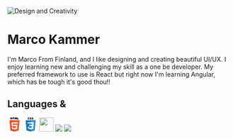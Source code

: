 ![Design and Creativity](https://github.com/kammers/kammers/blob/main/dumb.png?raw=true)

# Marco Kammer
I'm Marco From Finland, and I like designing and creating beautiful UI/UX. I enjoy learning new and challenging my skill as a one be developer. My preferred framework to use is React but right now I'm learning Angular, which has be tough it's good thou!! 

## Languages & 
<img height="32" width="32" src="https://raw.githubusercontent.com/github/explore/80688e429a7d4ef2fca1e82350fe8e3517d3494d/topics/html/html.png" /> <img height="32" width="32" src="https://raw.githubusercontent.com/github/explore/80688e429a7d4ef2fca1e82350fe8e3517d3494d/topics/css/css.png" /> <img height="32" width="32" src="https://raw.githubusercontent.com/hussainweb/hussainweb/main/icons/javascript.png" /> <img height="32" src="https://raw.githubusercontent.com/hussainweb/hussainweb/main/icons/react.png" /> <img height="32" src="https://raw.githubusercontent.com/hussainweb/hussainweb/main/icons/angular.png" />





